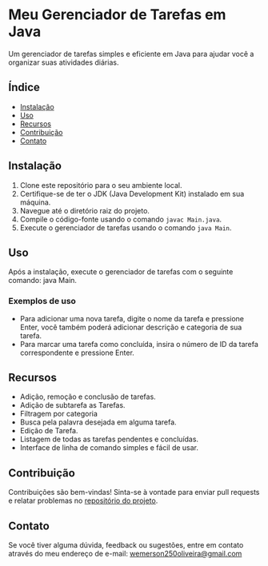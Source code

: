 # Meu Gerenciador de Tarefas em Java

Um gerenciador de tarefas simples e eficiente em Java para ajudar você a organizar suas atividades diárias.

## Índice
- [Instalação](#instalação)
- [Uso](#uso)
- [Recursos](#recursos)
- [Contribuição](#contribuição)
- [Contato](#contato)

## Instalação
1. Clone este repositório para o seu ambiente local.
2. Certifique-se de ter o JDK (Java Development Kit) instalado em sua máquina.
3. Navegue até o diretório raiz do projeto.
4. Compile o código-fonte usando o comando `javac Main.java`.
5. Execute o gerenciador de tarefas usando o comando `java Main`.

## Uso
Após a instalação, execute o gerenciador de tarefas com o seguinte comando: java Main.

### Exemplos de uso
- Para adicionar uma nova tarefa, digite o nome da tarefa e pressione Enter, você também poderá adicionar descrição e categoria de sua tarefa.
- Para marcar uma tarefa como concluída, insira o número de ID da tarefa correspondente e pressione Enter.

## Recursos
- Adição, remoção e conclusão de tarefas.
- Adição de subtarefa as Tarefas.
- Filtragem por categoria
- Busca pela palavra desejada em alguma tarefa.
- Edição de Tarefa.
- Listagem de todas as tarefas pendentes e concluídas.
- Interface de linha de comando simples e fácil de usar.

## Contribuição
Contribuições são bem-vindas! Sinta-se à vontade para enviar pull requests e relatar problemas no [repositório do projeto](https://github.com/wemersonolvr/GerenciadorDeTarefas.git). 

## Contato
Se você tiver alguma dúvida, feedback ou sugestões, entre em contato através do meu endereço de e-mail: wemerson250oliveira@gmail.com
